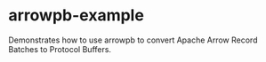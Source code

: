 # arrowpb-example
Demonstrates how to use arrowpb to convert Apache Arrow Record Batches to Protocol Buffers.
